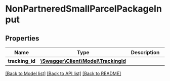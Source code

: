 # NonPartneredSmallParcelPackageInput

## Properties
Name | Type | Description | Notes
------------ | ------------- | ------------- | -------------
**tracking_id** | [**\Swagger\Client\Model\TrackingId**](TrackingId.md) |  | 

[[Back to Model list]](../README.md#documentation-for-models) [[Back to API list]](../README.md#documentation-for-api-endpoints) [[Back to README]](../README.md)


